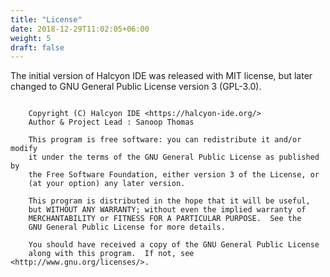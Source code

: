 ```yaml
---
title: "License"
date: 2018-12-29T11:02:05+06:00
weight: 5
draft: false
---
```


The initial version of Halcyon IDE was released with MIT license, but later changed to GNU General Public License version 3 (GPL-3.0). 

 
```

    Copyright (C) Halcyon IDE <https://halcyon-ide.org/>
    Author & Project Lead : Sanoop Thomas

    This program is free software: you can redistribute it and/or modify
    it under the terms of the GNU General Public License as published by
    the Free Software Foundation, either version 3 of the License, or
    (at your option) any later version.

    This program is distributed in the hope that it will be useful,
    but WITHOUT ANY WARRANTY; without even the implied warranty of
    MERCHANTABILITY or FITNESS FOR A PARTICULAR PURPOSE.  See the
    GNU General Public License for more details.

    You should have received a copy of the GNU General Public License
    along with this program.  If not, see <http://www.gnu.org/licenses/>.

```
 